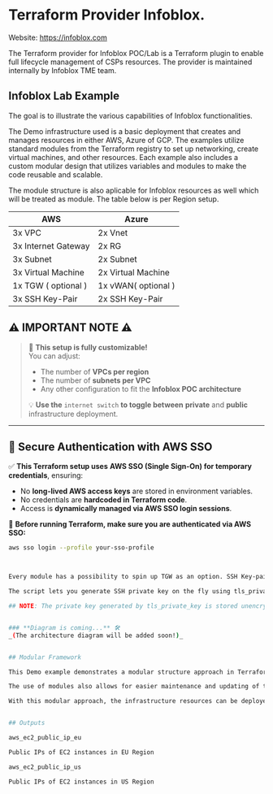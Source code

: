 # Terraform Provider Infoblox.
 Website: https://infoblox.com
 
The Terraform provider for Infoblox POC/Lab is a Terraform plugin to enable full lifecycle management of CSPs resources. The provider is maintained internally by Infoblox TME team.




##   Infoblox Lab Example
The goal is to illustrate the various capabilities of Infoblox functionalities.

The Demo infrastructure used is a basic deployment that creates and manages resources in either AWS, Azure of GCP. The examples utilize standard modules from the Terraform registry to set up networking, create virtual machines, and other resources. Each example also includes a custom modular design that utilizes variables and modules to make the code reusable and scalable.

The module structure is also aplicable for Infoblox  resources as well which will be treated as module. The table below is per Region setup.

|     AWS              |      Azure          |
| -------------------- | ------------------- |
|  3x VPC              | 2x Vnet             |
|  3x Internet Gateway | 2x RG               |
|  3x Subnet           | 2x Subnet           |
|  3x Virtual Machine  | 2x Virtual Machine  |
|  1x TGW ( optional ) | 1x vWAN( optional ) |
|  3x SSH Key-Pair     | 2x SSH Key-Pair                    |

## ⚠️ **IMPORTANT NOTE** ⚠️

> 🚀 **This setup is fully customizable!**  
> You can adjust:
> - The number of **VPCs per region**  
> - The number of **subnets per VPC**  
> - Any other configuration to fit the **Infoblox POC architecture**  
>  
> 💡 **Use the** `internet switch` **to toggle between** **private** and **public** infrastructure deployment.


---


## 🔐 **Secure Authentication with AWS SSO**  

✅ **This Terraform setup uses** **AWS SSO (Single Sign-On) for temporary credentials**, ensuring:  
- No **long-lived AWS access keys** are stored in environment variables.  
- No credentials are **hardcoded in Terraform code**.  
- Access is **dynamically managed via AWS SSO login sessions**.  

🔹 **Before running Terraform, make sure you are authenticated via AWS SSO:**  
```sh
aws sso login --profile your-sso-profile



Every module has a possibility to spin up TGW as an option. SSH Key-pair is also created with an option to download public key to the local system.

The script lets you generate SSH private key on the fly using tls_private_key resource. I see people using tls_private_key who don’t want to keep the manual activity of creating the key outside terraform - This is suitable for LAB demo. But this comes at a cost. 

## NOTE: The private key generated by tls_private_key is stored unencrypted in your terraform state file which is unsafe.Never use this in the production.


### **Diagram is coming...** 🛠️  
_(The architecture diagram will be added soon!)_


## Modular Framework

This Demo example demonstrates a modular structure approach in Terraform, which allows the infrastructure to be easily scaled and managed. By using modules, resource configurations are organized and encapsulated, making it easier to create and manage infrastructure resources that share common functionality and can be replicated as needed.

The use of modules also allows for easier maintenance and updating of the resources over time, and it enables the reuse of resource configurations across different projects.

With this modular approach, the infrastructure resources can be deployed and managed easily, making the code more scalable and maintainable over time.


## Outputs

aws_ec2_public_ip_eu

Public IPs of EC2 instances in EU Region

aws_ec2_public_ip_us

Public IPs of EC2 instances in US Region


